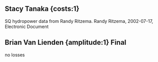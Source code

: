## Stacy Tanaka {costs:1} 
SQ hydropower data from Randy Ritzema.
Randy Ritzema, 2002-07-17, Electronic Document

## Brian Van Lienden {amplitude:1} Final
no losses
